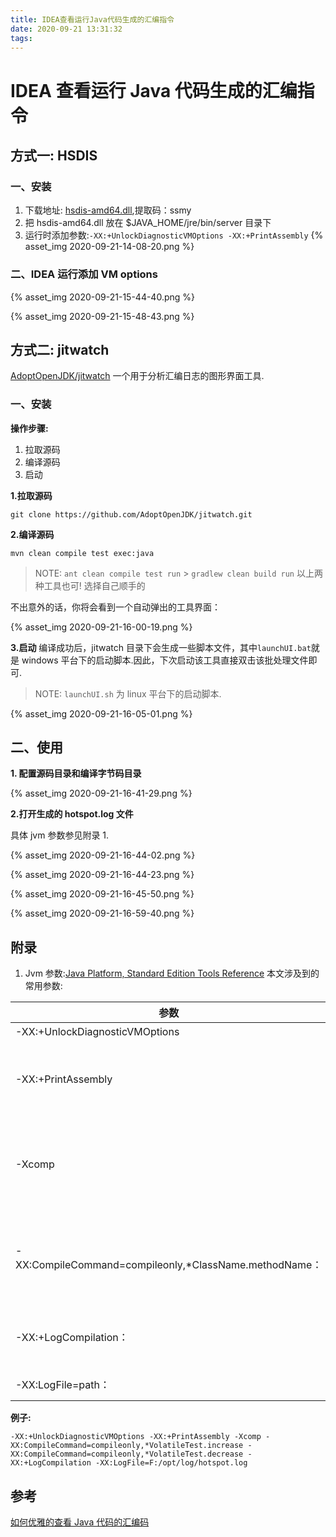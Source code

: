 ```yaml
---
title: IDEA查看运行Java代码生成的汇编指令
date: 2020-09-21 13:31:32
tags:
---
```


# IDEA 查看运行 Java 代码生成的汇编指令

## 方式一: HSDIS

### 一、安装

1. 下载地址: [hsdis-amd64.dll](https://pan.baidu.com/s/1c1GM9Wm4abDTAMA2tv7WeQ),提取码：ssmy
2. 把 hsdis-amd64.dll 放在 \$JAVA_HOME/jre/bin/server 目录下
3. 运行时添加参数:`-XX:+UnlockDiagnosticVMOptions -XX:+PrintAssembly`
   {% asset_img 2020-09-21-14-08-20.png %}

### 二、IDEA 运行添加 VM options

{% asset_img 2020-09-21-15-44-40.png %}

{% asset_img 2020-09-21-15-48-43.png %}

## 方式二: jitwatch

[AdoptOpenJDK/jitwatch](https://github.com/AdoptOpenJDK/jitwatch) 一个用于分析汇编日志的图形界面工具.

### 一、安装

**操作步骤:**

1. 拉取源码
2. 编译源码
3. 启动

**1.拉取源码**

```
git clone https://github.com/AdoptOpenJDK/jitwatch.git
```

**2.编译源码**

```
mvn clean compile test exec:java
```

> NOTE:
> `ant clean compile test run` > `gradlew clean build run`
> 以上两种工具也可! 选择自己顺手的

不出意外的话，你将会看到一个自动弹出的工具界面：

{% asset_img 2020-09-21-16-00-19.png %}

**3.启动**
编译成功后，jitwatch 目录下会生成一些脚本文件，其中`launchUI.bat`就是 windows 平台下的启动脚本.因此，下次启动该工具直接双击该批处理文件即可.

> NOTE:
> `launchUI.sh` 为 linux 平台下的启动脚本.

{% asset_img 2020-09-21-16-05-01.png %}

## 二、使用

**1. 配置源码目录和编译字节码目录**

{% asset_img 2020-09-21-16-41-29.png %}

**2.打开生成的 hotspot.log 文件**

具体 jvm 参数参见附录 1.

{% asset_img 2020-09-21-16-44-02.png %}

{% asset_img 2020-09-21-16-44-23.png %}

{% asset_img 2020-09-21-16-45-50.png %}

{% asset_img 2020-09-21-16-59-40.png %}

## 附录

1. Jvm 参数:[Java Platform, Standard Edition Tools Reference](https://docs.oracle.com/javase/8/docs/technotes/tools/unix/java.html)
   本文涉及到的常用参数:

| 参数                                                    | 解释                                                                                                                                                                    |
| ------------------------------------------------------- | ----------------------------------------------------------------------------------------------------------------------------------------------------------------------- |
| -XX:+UnlockDiagnosticVMOptions                          | 解锁用于 JVM 诊断的选项                                                                                                                                                 |
| -XX:+PrintAssembly                                      | 配合反汇编插件（例如 hsdis-amd64.dylib）可以打印出字节码和本地方法的汇编码；必须和 -XX:+UnlockDiagnosticVMOptions 一起使用。                                            |
| -Xcomp                                                  | 在第一次调用时强制编译方法。默认情况下，无论是 -client 模式还是 -server 模式，都需要执行一定次数解释方法的调用才会触发方法的编译。（如果需要 JIT 日志，则不指定该参数） |
| -XX:CompileCommand=compileonly,\*ClassName.methodName： | 只编译类名为 ClassName 中的 methodName 方法，支持使用 \* 作为通配符。可以多次指定 -XX:CompileCommand 添加多条命令。（建议只指定需要的方法，否则将会产生大量的无关日志） |
| -XX:+LogCompilation：                                   | 允许将编译活动记录到当前工作目录中名为 hotspot.log 的文件中。可以通过 -XX:LogFile 指定文件的路径和名字。                                                                |
| -XX:LogFile=path：                                      | 指定日志的路径和文件名。例如：-XX:LogFile=/var/log/hotspot.log                                                                                                          |

**例子:**

```
-XX:+UnlockDiagnosticVMOptions -XX:+PrintAssembly -Xcomp -XX:CompileCommand=compileonly,*VolatileTest.increase -XX:CompileCommand=compileonly,*VolatileTest.decrease -XX:+LogCompilation -XX:LogFile=F:/opt/log/hotspot.log

```

## 参考

[如何优雅的查看 Java 代码的汇编码](https://blog.csdn.net/haihui_yang/article/details/103789384?utm_medium=distribute.pc_aggpage_search_result.none-task-blog-2~all~first_rank_v2~rank_v25-3-103789384.nonecase&utm_term=ideaui%E6%89%93%E5%8D%B0%E6%B1%87%E7%BC%96)
